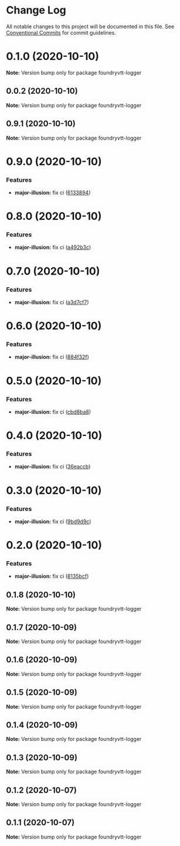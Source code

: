 # Change Log

All notable changes to this project will be documented in this file.
See [Conventional Commits](https://conventionalcommits.org) for commit guidelines.

# 0.1.0 (2020-10-10)

**Note:** Version bump only for package foundryvtt-logger

## 0.0.2 (2020-10-10)

**Note:** Version bump only for package foundryvtt-logger

## 0.9.1 (2020-10-10)

**Note:** Version bump only for package foundryvtt-logger

# 0.9.0 (2020-10-10)

### Features

- **major-illusion:** fix ci ([6133894](https://github.com/danethurber/hephaestus/commit/613389406696628facf9f229d97e590946da3702))

# 0.8.0 (2020-10-10)

### Features

- **major-illusion:** fix ci ([a492b3c](https://github.com/danethurber/hephaestus/commit/a492b3c67b5dc893ee8df3a63d86c96220822b39))

# 0.7.0 (2020-10-10)

### Features

- **major-illusion:** fix ci ([a3d7cf7](https://github.com/danethurber/hephaestus/commit/a3d7cf77532958230e0986a998554cff85d2134a))

# 0.6.0 (2020-10-10)

### Features

- **major-illusion:** fix ci ([884f32f](https://github.com/danethurber/hephaestus/commit/884f32f7d4dfd1bf84ebadbd641d47d16bc3398c))

# 0.5.0 (2020-10-10)

### Features

- **major-illusion:** fix ci ([cbd8ba8](https://github.com/danethurber/hephaestus/commit/cbd8ba842d508b8e5367f398d5de6e41a30cc5d9))

# 0.4.0 (2020-10-10)

### Features

- **major-illusion:** fix ci ([36eaccb](https://github.com/danethurber/hephaestus/commit/36eaccb25d06ff17382fe8af04e38316a412a4fa))

# 0.3.0 (2020-10-10)

### Features

- **major-illusion:** fix ci ([9bd9d9c](https://github.com/danethurber/hephaestus/commit/9bd9d9cc22fecf63def1a0f50085e4a032d18904))

# 0.2.0 (2020-10-10)

### Features

- **major-illusion:** fix ci ([8135bcf](https://github.com/danethurber/hephaestus/commit/8135bcff13f009bb81147c9d28d6113008f6e386))

## 0.1.8 (2020-10-10)

**Note:** Version bump only for package foundryvtt-logger

## 0.1.7 (2020-10-09)

**Note:** Version bump only for package foundryvtt-logger

## 0.1.6 (2020-10-09)

**Note:** Version bump only for package foundryvtt-logger

## 0.1.5 (2020-10-09)

**Note:** Version bump only for package foundryvtt-logger

## 0.1.4 (2020-10-09)

**Note:** Version bump only for package foundryvtt-logger

## 0.1.3 (2020-10-09)

**Note:** Version bump only for package foundryvtt-logger

## 0.1.2 (2020-10-07)

**Note:** Version bump only for package foundryvtt-logger

## 0.1.1 (2020-10-07)

**Note:** Version bump only for package foundryvtt-logger

